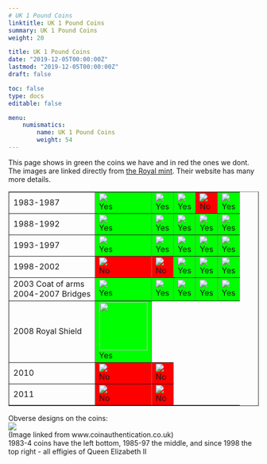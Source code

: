 ```yaml
---
# UK 1 Pound Coins
linktitle: UK 1 Pound Coins
summary: UK 1 Pound Coins
weight: 20

title: UK 1 Pound Coins
date: "2019-12-05T00:00:00Z"
lastmod: "2019-12-05T00:00:00Z"
draft: false

toc: false
type: docs
editable: false

menu:
    numismatics:
        name: UK 1 Pound Coins
        weight: 54
---
```




This page shows in green the coins we have and in red the ones we dont.<BR>
The images are linked directly from <A HREF=http://www.royalmintt.com>the Royal mint</A>. Their website has many more details.
<P>
<TABLE BORDER=1>
<TR>
<TD>1983-1987</TD>
<TD BGCOLOR="#00FF00"><IMG SRC=http://www.royalmint.com/~/media/Images/Corporate/CoinDesigns/OnePound/1983_REV.ashx><BR>Yes</TD>
<TD BGCOLOR="#00FF00"><IMG SRC=http://www.royalmint.com/~/media/Images/Corporate/CoinDesigns/OnePound/1984_REV.ashx><BR>Yes</TD>
<TD BGCOLOR="#00FF00"><IMG SRC=http://www.royalmint.com/~/media/Images/Corporate/CoinDesigns/OnePound/1985_REV.ashx><BR>Yes</TD>
<TD BGCOLOR="#FF0000"><IMG SRC=http://www.royalmint.com/~/media/Images/Corporate/CoinDesigns/OnePound/1986_REV.ashx><BR>No</TD>
<TD BGCOLOR="#00FF00"><IMG SRC=http://www.royalmint.com/~/media/Images/Corporate/CoinDesigns/OnePound/1987_REV.ashx><BR>Yes</TD>
</TR><TR>
<TD>1988-1992</TD>
<TD BGCOLOR="#00FF00"><IMG SRC=http://www.royalmint.com/~/media/Images/Corporate/CoinDesigns/OnePound/1988_REV.ashx><BR>Yes</TD>
<TD BGCOLOR="#00FF00"><IMG SRC=http://www.royalmint.com/~/media/Images/Corporate/CoinDesigns/OnePound/1984_REV.ashx><BR>Yes</TD>
<TD BGCOLOR="#00FF00"><IMG SRC=http://www.royalmint.com/~/media/Images/Corporate/CoinDesigns/OnePound/1985_REV.ashx><BR>Yes</TD>
<TD BGCOLOR="#00FF00"><IMG SRC=http://www.royalmint.com/~/media/Images/Corporate/CoinDesigns/OnePound/1986_REV.ashx><BR>Yes</TD>
<TD BGCOLOR="#00FF00"><IMG SRC=http://www.royalmint.com/~/media/Images/Corporate/CoinDesigns/OnePound/1987_REV.ashx><BR>Yes</TD>
</TR><TR>
<TD>1993-1997</TD>
<TD BGCOLOR="#00FF00"><IMG SRC=http://www.royalmint.com/~/media/Images/Corporate/CoinDesigns/OnePound/1983_REV.ashx><BR>Yes</TD>
<TD BGCOLOR="#00FF00"><IMG SRC=http://www.royalmint.com/~/media/Images/Corporate/CoinDesigns/OnePound/1994_REV.ashx><BR>Yes</TD>
<TD BGCOLOR="#00FF00"><IMG SRC=http://www.royalmint.com/~/media/Images/Corporate/CoinDesigns/OnePound/1995_REV.ashx><BR>Yes</TD>
<TD BGCOLOR="#00FF00"><IMG SRC=http://www.royalmint.com/~/media/Images/Corporate/CoinDesigns/OnePound/1996_REV.ashx><BR>Yes</TD>
<TD BGCOLOR="#00FF00"><IMG SRC=http://www.royalmint.com/~/media/Images/Corporate/CoinDesigns/OnePound/1997_REV.ashx><BR>Yes</TD>
</TR><TR>
<TD>1998-2002</TD>
<TD BGCOLOR="#FF0000"><IMG SRC=http://www.royalmint.com/~/media/Images/Corporate/CoinDesigns/OnePound/1983_REV.ashx><BR>No</TD>
<TD BGCOLOR="#FF0000"><IMG SRC=http://www.royalmint.com/~/media/Images/Corporate/CoinDesigns/OnePound/1994_REV.ashx><BR>No</TD>
<TD BGCOLOR="#00FF00"><IMG SRC=http://www.royalmint.com/~/media/Images/Corporate/CoinDesigns/OnePound/1995_REV.ashx><BR>Yes</TD>
<TD BGCOLOR="#00FF00"><IMG SRC=http://www.royalmint.com/~/media/Images/Corporate/CoinDesigns/OnePound/1996_REV.ashx><BR>Yes</TD>
<TD BGCOLOR="#00FF00"><IMG SRC=http://www.royalmint.com/~/media/Images/Corporate/CoinDesigns/OnePound/1997_REV.ashx><BR>Yes</TD>
</TR><TR>
<TD>2003 Coat of arms<BR>2004-2007 Bridges</TD>
<TD BGCOLOR="#00FF00"><IMG SRC=http://www.royalmint.com/~/media/Images/Corporate/CoinDesigns/OnePound/1983_REV.ashx><BR>Yes</TD>
<TD BGCOLOR="#00FF00"><IMG SRC=http://www.royalmint.com/~/media/Images/Corporate/CoinDesigns/OnePound/2004_REV.ashx><BR>Yes</TD>
<TD BGCOLOR="#00FF00"><IMG SRC=http://www.royalmint.com/~/media/Images/Corporate/CoinDesigns/OnePound/2005_REV.ashx><BR>Yes</TD>
<TD BGCOLOR="#00FF00"><IMG SRC=http://www.royalmint.com/~/media/Images/Corporate/CoinDesigns/OnePound/2006_REV.ashx><BR>Yes</TD>
<TD BGCOLOR="#00FF00"><IMG SRC=http://www.royalmint.com/~/media/Images/Corporate/CoinDesigns/OnePound/2007_REV.ashx><BR>Yes</TD>
</TR><TR>
<TD>2008 Royal Shield</TD>
<TD BGCOLOR="#00FF00"><IMG WIDTH=97 SRC=images/1Pound_2008_REV.JPG><BR>Yes</TD>
</TR><TR>
<TD>2010</TD>
<TD BGCOLOR="#FF0000"><IMG SRC=http://www.royalmint.com/~/media/Images/Corporate/CoinDesigns/OnePound/1POUND10_EN.GIF><BR>No</TD>
<TD BGCOLOR="#FF0000"><IMG SRC=http://www.royalmint.com/~/media/Images/Corporate/CoinDesigns/OnePound/1POUND10_NI.GIF><BR>No</TD>
</TR><TR>
<TD>2011</TD>
<TD BGCOLOR="#FF0000"><IMG SRC=http://www.royalmint.com/~/media/Images/Corporate/CoinDesigns/OnePound/1POUND11_SC.ashx><BR>No</TD>
<TD BGCOLOR="#FF0000"><IMG SRC=http://www.royalmint.com/~/media/Images/Corporate/CoinDesigns/OnePound/1POUND11_WS.ashx><BR>No</TD>
</TR>
</TABLE>
Obverse designs on the coins:<BR>
<IMG SRC=http://www.coinauthentication.co.uk/%C2%A31images/qe2obv.jpg><BR>
(Image linked from www.coinauthentication.co.uk)<BR>
1983-4 coins have the left bottom, 1985-97 the middle, and since 1998 the top right - all effigies of Queen Elizabeth II<BR>
